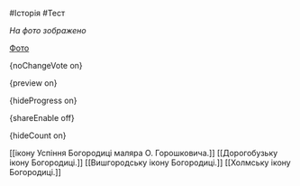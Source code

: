 #Історія #Тест

*На фото зображено*

[Фото](https://zno.osvita.ua//doc/images/znotest/69/6980/8_16.jpg)

{noChangeVote on}

{preview on}

{hideProgress on}

{shareEnable off}

{hideCount on}

[[ікону Успіння Богородиці маляра О. Горошковича.]]
[[Дорогобузьку ікону Богородиці.]]
[[Вишгородську ікону Богородиці.]]
[[Холмську ікону Богородиці.]]
